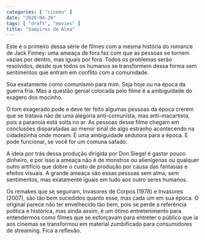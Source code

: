 ```yaml
---
categories: [ "cinema" ]
date: "2020-04-20"
tags: [ "draft", "movies" ]
title: "Vampiros de Alma"
---
```

Este é o primeiro dessa série de filmes com a mesma história do
romance de Jack Finney: uma ameaça de fora faz com que as pessoas se
tornem vazias por dentro, mas iguais por fora. Todos os problemas serão
resolvidos, desde que todos os humanos se transformem dessa forma sem
sentimentos que entram em conflito com a comunidade.

Soa exatamente como comunismo para mim. Seja hoje ou na época da guerra
fria. Mas a questão genial colocada pelo filme é a ambiguidade do
exagero dos mocinho.

O tom exagerado pode e deve ter feito algumas pessoas da época crerem
que se tratava não de uma alegoria anti-comunista, mas anti-macartista,
pois a paranoia está solta no ar. As pessoas desse filme chegam em
conclusões disparatadas ao menor sinal de algo estranho acontecendo
na cidadezinha onde moram. É uma ambiguidade sedutora para a época. E
pode funcionar, se você for um comuna safado.

A ideia por trás dessa produção dirigida por Don Siegel é gastar
pouco dinheiro, e por isso a ameaça não é de monstros ou alienígenas
ou qualquer outro artifício que dobre o custo de produção por causa das
fantasias e efeitos visuais. A grande ameaça são essas pessoas sem alma,
sem sentimentos, mas exatamente iguais em tudo aos outro seres humanos.

Os remakes que se seguiram, Invasores de Corpos (1978) e Invasores
(2007), são tão bem sucedidos quanto esse, mas cada um em sua época. O
original parece não ter envelhecido tão bem, pois se perde a referência
política e histórica, mas ainda assim, é um ótimo entretenimento para
entendermos como filmes que se esforçavam para entreter o público que
ia aos cinemas se transformou em material zumbificado para consumidores
de streaming. Fica a reflexão.
